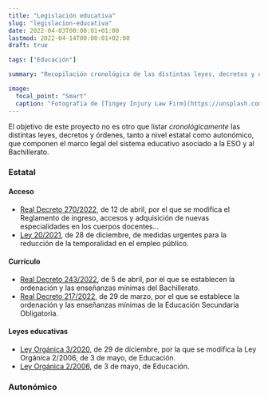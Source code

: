 ```yaml
---
title: "Legislación educativa"
slug: "legislacion-educativa"
date: 2022-04-03T00:00:01+01:00
lastmod: 2022-04-14T00:00:01+02:00
draft: true

tags: ["Educación"]

summary: "Recopilación cronológica de las distintas leyes, decretos y órdenes, tanto a nivel estatal como autonómico, que componen el marco legal del sistema educativo asociado a la ESO y al Bachillerato."

image:
  focal_point: "Smart"
  caption: "Fotografía de [Tingey Injury Law Firm](https://unsplash.com/@tingeyinjurylawfirm), disponible en [Unsplash](https://unsplash.com/photos/DZpc4UY8ZtY)."
---
```


El objetivo de este proyecto no es otro que listar *cronológicamente* las distintas leyes, decretos y órdenes, tanto a nivel estatal como autonómico, que componen el marco legal del sistema educativo asociado a la ESO y al Bachillerato.

### Estatal

#### Acceso

- [Real Decreto 270/2022](https://www.boe.es/eli/es/rd/2022/04/12/270), de 12 de abril, por el que se modifica el Reglamento de ingreso, accesos y adquisición de nuevas especialidades en los cuerpos docentes...
- [Ley 20/2021](https://www.boe.es/eli/es/l/2021/12/28/20/con), de 28 de diciembre, de medidas urgentes para la reducción de la temporalidad en el empleo público.

#### Currículo

- [Real Decreto 243/2022](https://www.boe.es/diario_boe/txt.php?id=BOE-A-2022-5521), de 5 de abril, por el que se establecen la ordenación y las enseñanzas mínimas del Bachillerato.
- [Real Decreto 217/2022](https://www.boe.es/eli/es/rd/2022/03/29/217), de 29 de marzo, por el que se establece la ordenación y las enseñanzas mínimas de la Educación Secundaria Obligatoria.

#### Leyes educativas

- [Ley Orgánica 3/2020](https://www.boe.es/eli/es/lo/2020/12/29/3), de 29 de diciembre, por la que se modifica la Ley Orgánica 2/2006, de 3 de mayo, de Educación.
- [Ley Orgánica 2/2006](https://www.boe.es/eli/es/lo/2006/05/03/2/con), de 3 de mayo, de Educación.

### Autonómico
